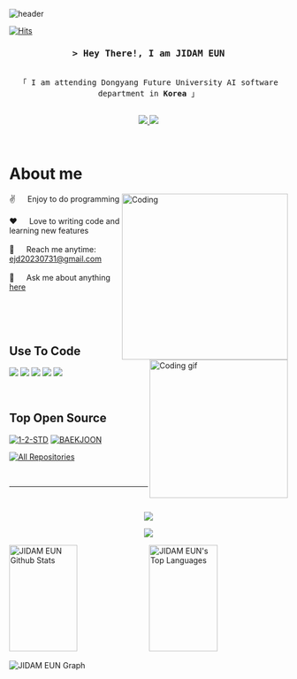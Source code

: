 ![header](https://capsule-render.vercel.app/api?type=waving&color=auto&height=80&section=header)

[![Hits](https://hits.seeyoufarm.com/api/count/incr/badge.svg?url=https%3A%2F%2Fgithub.com%2FJD12321&count_bg=%233695DE&title_bg=%23555555&icon=&icon_color=%23E7E7E7&title=Visitors&edge_flat=false)](https://hits.seeyoufarm.com)

<!-- Intro  -->
<h3 align="center">
        <samp>&gt; Hey There!, I am
                <b>JIDAM EUN</b>
        </samp>
</h3>

<p align="center"> 
  <samp>
    <br>
    「 I am attending Dongyang Future University AI software department in <b>Korea</b> 」
    <br>
    <br>
  </samp>
</p>

<p align="center">
 <a href="https://traveltong.com/" target="_blank">
  <img src="https://img.shields.io/badge/WordPress-3776AB?style=for-the-badge&logo=wordpress&logoColor=white">
 </a>
 <a href="https://instagram.com/today_issues" target="_blank">
  <img src="https://img.shields.io/badge/Instagram-fe4164?style=for-the-badge&logo=instagram&logoColor=white"/>
 </a>
</p>
<br/>

<!-- About Section -->
 # About me
 <img align="right" alt="Coding" width="300" src="https://user-images.githubusercontent.com/74038190/229223263-cf2e4b07-2615-4f87-9c38-e37600f8381a.gif">

<p>
 <img align="right" width="250" src="/assets/programmer.gif" alt="Coding gif" />
  
 ✌️ &emsp; Enjoy to do programming <br/><br/>
 ❤️ &emsp; Love to writing code and learning new features<br/><br/>
 📧 &emsp; Reach me anytime: ejd20230731@gmail.com<br/><br/>
 💬 &emsp; Ask me about anything [here](https://github.com/JD12321/JD12321/issues)

</p>

<br/>
<br/>
<br/>

## Use To Code

<p>
<img src="https://img.shields.io/badge/Eclipse-2C2255?style=for-the-badge&logo=eclipse&logoColor=white"/>
<img src="https://img.shields.io/badge/VSCode-0078D4?style=for-the-badge&logo=visual%20studio%20code&logoColor=white"/>
<img src="https://img.shields.io/badge/python-3776AB?style=for-the-badge&logo=python&logoColor=white">
<img src="https://img.shields.io/badge/C-00599C?style=for-the-badge&logo=c&logoColor=white"/>
<img src="https://img.shields.io/badge/java-%23ED8B00.svg?style=for-the-badge&logo=openjdk&logoColor=white">
</p>

<br/>

## Top Open Source
[![1-2-STD](https://github-readme-stats.vercel.app/api/pin/?username=JD12321&repo=1-2-STD&border_color=7F3FBF&bg_color=0D1117&title_color=C9D1D9&text_color=8B949E&icon_color=7F3FBF)](https://github.com/JD12321/1-2-STD)
[![BAEKJOON](https://github-readme-stats.vercel.app/api/pin/?username=JD12321&repo=BAEKJOON&border_color=7F3FBF&bg_color=0D1117&title_color=C9D1D9&text_color=8B949E&icon_color=7F3FBF)](https://github.com/JD12321/BAEKJOON)

<p align="left">
  <a href="https://github.com/JD12321?tab=repositories" target="_blank"><img alt="All Repositories" title="All Repositories" src="https://img.shields.io/badge/-All%20Repos-2962FF?style=for-the-badge&logo=koding&logoColor=white"/></a>
</p>

<br/>
<hr/>
<br/>

<p align="center">
  <a href="https://github.com/JD12321">
    <img src="https://github-readme-streak-stats.herokuapp.com/?user=JD12321&theme=radical&border=7F3FBF&background=0D1117"/>
  </a>
</p>

<p align="center">
  <a href="https://github.com/JD12321">
    <img src="https://github-profile-summary-cards.vercel.app/api/cards/profile-details?username=JD12321&theme=radical" />
  </a>
</p>

<a> 
    <a href="https://github.com/JD12321"><img alt="JIDAM EUN Github Stats" src="https://denvercoder1-github-readme-stats.vercel.app/api?username=JD12321&show_icons=true&count_private=true&theme=react&border_color=7F3FBF&bg_color=0D1117&title_color=F85D7F&icon_color=F8D866" height="192px" width="49.5%"/></a>
  <a href="https://github.com/JD12321"><img alt="JIDAM EUN's Top Languages" src="https://denvercoder1-github-readme-stats.vercel.app/api/top-langs/?username=JD12321&langs_count=8&layout=compact&theme=react&border_color=7F3FBF&bg_color=0D1117&title_color=F85D7F&icon_color=F8D866" height="192px" width="49.5%"/></a>
  <br/>
</a>


![JIDAM EUN Graph](https://github-readme-activity-graph.vercel.app/graph?username=JD12321&custom_title=JIDAM%20EUN%20GitHub%20Activity%20Graph&bg_color=0D1117&color=7F3FBF&line=7F3FBF&point=7F3FBF&area_color=FFFFFF&title_color=FFFFFF&area=true)
